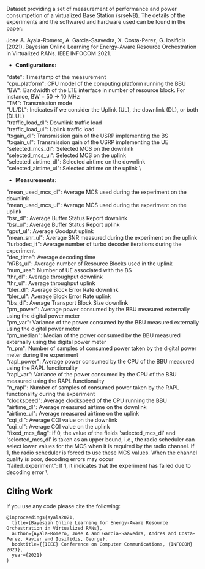 Dataset providing a set of measurement of performance and power consumpetion of a virtualized Base Station (srseNB). The details of the experiments and the softwared and hardware used can be found in the paper:

Jose A. Ayala-Romero, A. Garcia-Saavedra, X. Costa-Perez, G. Iosifidis (2021). Bayesian Online Learning for Energy-Aware Resource Orchestration in Virtualized RANs. IEEE INFOCOM 2021.
- **Configurations:**

"date": Timestamp of the measurement \
"cpu_platform": CPU model of the computing platform running the BBU \
"BW": Bandwidth of the LTE interface in number of resource block. For instance, BW = 50 -> 10 MHz \
"TM": Transmission mode \
"UL/DL": Indicates if we consider the Uplink (UL), the downlink (DL), or both (DLUL) \
"traffic_load_dl": Downlink traffic load \
"traffic_load_ul": Uplink traffic load \
"txgain_dl": Transmission gain of the USRP implementing the BS  \
"txgain_ul": Transmission gain of the USRP implementing the UE \
"selected_mcs_dl": Selected MCS on the downlink \
"selected_mcs_ul": Selected MCS on the uplink \
"selected_airtime_dl": Selected airtime on the downlink \
"selected_airtime_ul": Selected airtime on the uplink \

- **Measurements:**

"mean_used_mcs_dl": Average MCS used during the experiment on the downlink \
"mean_used_mcs_ul": Average MCS used during the experiment on the uplink \
"bsr_dl": Average Buffer Status Report downlink \
"bsr_ul": Average Buffer Status Report uplink \
"gput_ul": Average Goodput uplink \
"mean_snr_ul": Average SNR measured during the experiment on the uplink \
"turbodec_it": Average number of turbo decoder iterations during the experiment \
"dec_time": Average decoding time \
"nRBs_ul": Average number of Resource Blocks used in the uplink \
"num_ues": Number of UE associated with the BS \
"thr_dl": Average throughput downlink \
"thr_ul": Average throughput uplink \
"bler_dl": Average Block Error Rate downlink \
"bler_ul": Average Block Error Rate uplink \
"tbs_dl": Average Transport Block Size downlink \
"pm_power": Average power consumed by the BBU measured externally using the digital power meter \
"pm_var": Variance of the power consumed by the BBU measured externally using the digital power meter \
"pm_median": Median of the power consumed by the BBU measured externally using the digital power meter \
"n_pm": Number of samples of consumed power taken by the digital power meter during the experiment \
"rapl_power": Average power consumed by the CPU of the BBU measured using the RAPL functionality \
"rapl_var": Variance of the power consumed by the CPU of the BBU measured using the RAPL functionality \
"n_rapl": Number of samples of consumed power taken by the RAPL functionality during the experiment \
"clockspeed": Average clockspeed of the CPU running the BBU \
"airtime_dl": Average measured airtime on the downlink \
"airtime_ul": Average measured airtime on the uplink \
"cqi_dl": Average CQI value on the downlink \
"cqi_ul": Average CQI value on the uplink \
"fixed_mcs_flag": if 0, the value of the fields 'selected_mcs_dl' and 'selected_mcs_dl' is taken as an upper bound, i.e., the radio scheduler can select lower values for the MCS when it is required by the radio channel. If 1, the radio scheduler is forced to use these MCS values. When the channel quality is poor, decoding errors may occur \
"failed_experiment": If 1, it indicates that the experiment has failed due to decoding error \


## Citing Work
If you use any code please cite the following:
```
@inproceedings{ayala2021,
  title={Bayesian Online Learning for Energy-Aware Resource Orchestration in Virtualized RANs},
  author={Ayala-Romero, Jose A and Garcia-Saavedra, Andres and Costa-Perez, Xavier and Iosifidis, George},
  booktitle={{IEEE} Conference on Computer Communications, {INFOCOM} 2021},
  year={2021}
}
```



